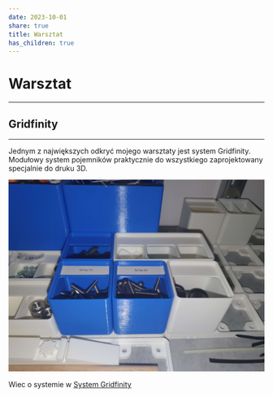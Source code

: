 ```yaml
---
date: 2023-10-01
share: true
title: Warsztat
has_children: true
---
```



# Warsztat
---


## Gridfinity
---

Jednym z największych odkryć mojego warsztaty jest system Gridfinity. Modułowy system pojemników praktycznie do wszystkiego zaprojektowany specjalnie do druku 3D. 

![GridFinity_Box.jpg](../WebPage/workshop/workshop-asset/GridFinity_Box.jpg)

Wiec o systemie w [System Gridfinity](./gridfinity.md)
